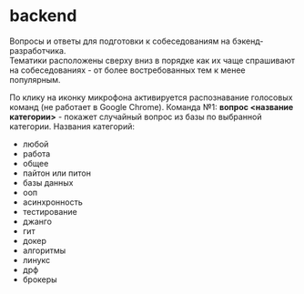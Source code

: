 # backend

Вопросы и ответы для подготовки к собеседованиям на бэкенд-разработчика.  
Тематики расположены сверху вниз в порядке как их чаще спрашивают на собеседованиях - от более востребованных тем к менее популярным.

По клику на иконку микрофона активируется распознавание голосовых команд (не работает в Google Chrome).
Команда №1: **вопрос <название категории>** - покажет случайный вопрос из базы по выбранной категории.
Названия категорий:
- любой
- работа
- общее
- пайтон или питон
- базы данных
- ооп
- асинхронность
- тестирование
- джанго
- гит
- докер
- алгоритмы
- линукс
- дрф
- брокеры
